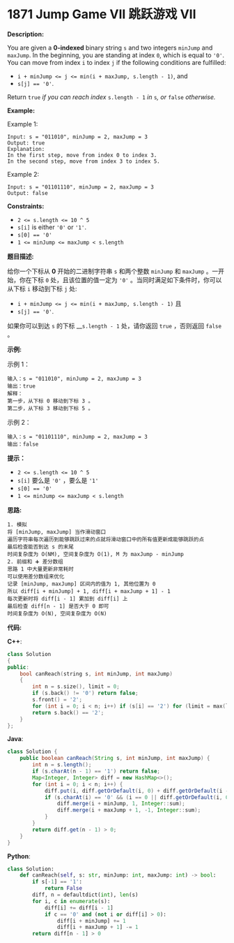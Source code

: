 # 1871 Jump Game VII 跳跃游戏 VII

__Description:__

You are given a __0-indexed__ binary string `s` and two integers `minJump` and `maxJump`. In the beginning, you are standing at index `0`, which is equal to `'0'`. You can move from index `i` to index `j` if the following conditions are fulfilled:

- `i + minJump <= j <= min(i + maxJump, s.length - 1)`, and
- `s[j] == '0'`.

Return `true` _if you can reach index_ `s.length - 1` _in_ `s`_, or_ `false` _otherwise._

__Example:__

Example 1:

```text
Input: s = "011010", minJump = 2, maxJump = 3
Output: true
Explanation:
In the first step, move from index 0 to index 3. 
In the second step, move from index 3 to index 5.
```

Example 2:

```text
Input: s = "01101110", minJump = 2, maxJump = 3
Output: false
```

__Constraints:__

- `2 <= s.length <= 10 ^ 5`
- `s[i]` is either `'0'` or `'1'`.
- `s[0] == '0'`
- `1 <= minJump <= maxJump < s.length`

__题目描述:__

给你一个下标从 __0__ 开始的二进制字符串 `s` 和两个整数 `minJump` 和 `maxJump` 。一开始，你在下标 `0` 处，且该位置的值一定为 `'0'` 。当同时满足如下条件时，你可以从下标 `i` 移动到下标 `j` 处:

- `i + minJump <= j <= min(i + maxJump, s.length - 1)` 且
- `s[j] == '0'`.

如果你可以到达 `s` 的下标 __`s.length - 1` 处，请你返回 `true` ，否则返回 `false` 。

__示例:__

示例 1：

```text
输入：s = "011010", minJump = 2, maxJump = 3
输出：true
解释：
第一步，从下标 0 移动到下标 3 。
第二步，从下标 3 移动到下标 5 。
```

示例 2：

```text
输入：s = "01101110", minJump = 2, maxJump = 3
输出：false
```

__提示：__

- `2 <= s.length <= 10 ^ 5`
- `s[i]` 要么是 `'0'` ，要么是 `'1'`
- `s[0] == '0'`
- `1 <= minJump <= maxJump < s.length`

__思路:__

```text
1. 模拟
将 [minJump, maxJump] 当作滑动窗口
遍历字符串每次遍历到能够跳跃过来的点就将滑动窗口中的所有值更新成能够跳跃的点
最后检查能否到达 s 的末尾
时间复杂度为 O(NM), 空间复杂度为 O(1), M 为 maxJump - minJump
2. 前缀和 ➕ 差分数组
思路 1 中大量更新非常耗时
可以使用差分数组来优化
记录 [minJump, maxJump] 区间内的值为 1, 其他位置为 0
所以 diff[i + minJump] + 1, diff[i + maxJump + 1] - 1
每次更新时将 diff[i - 1] 累加到 diff[i] 上
最后检查 diff[n - 1] 是否大于 0 即可
时间复杂度为 O(N), 空间复杂度为 O(N)
```

__代码:__

__C++__:

```C++
class Solution 
{
public:
    bool canReach(string s, int minJump, int maxJump) 
    {
        int n = s.size(), limit = 0;
        if (s.back() != '0') return false;
        s.front() = '2';
        for (int i = 0; i < n; i++) if (s[i] == '2') for (limit = max(limit, i + minJump); limit <= min(n - 1, i + maxJump); limit++) if (s[limit] == '0') s[limit] = '2';
        return s.back() == '2';
    }
};

```

__Java__:

```Java
class Solution {
    public boolean canReach(String s, int minJump, int maxJump) {
        int n = s.length();
        if (s.charAt(n - 1) == '1') return false;
        Map<Integer, Integer> diff = new HashMap<>();
        for (int i = 0; i < n; i++) {
            diff.put(i, diff.getOrDefault(i, 0) + diff.getOrDefault(i - 1, 0));
            if (s.charAt(i) == '0' && (i == 0 || diff.getOrDefault(i, 0) > 0)) {
                diff.merge(i + minJump, 1, Integer::sum);
                diff.merge(i + maxJump + 1, -1, Integer::sum);
            }
        }
        return diff.get(n - 1) > 0;
    }
}
```

__Python__:

```Python
class Solution:
    def canReach(self, s: str, minJump: int, maxJump: int) -> bool:
        if s[-1] == '1':
            return False
        diff, n = defaultdict(int), len(s)
        for i, c in enumerate(s):
            diff[i] += diff[i - 1]
            if c == '0' and (not i or diff[i] > 0):
                diff[i + minJump] += 1
                diff[i + maxJump + 1] -= 1
        return diff[n - 1] > 0
```
